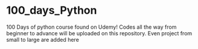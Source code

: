 # 100_days_Python
100 Days of python course found on Udemy! Codes all the way from beginner to advance will be uploaded on this repository. Even project from small to large are added here
